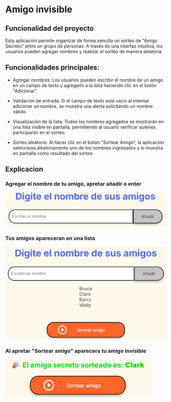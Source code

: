 # Amigo invisible

## Funcionalidad del proyecto

Esta aplicación permite organizar de forma sencilla un sorteo de "Amigo Secreto" entre un grupo de personas. A través de una interfaz intuitiva, los usuarios pueden agregar nombres y realizar el sorteo de manera aleatoria.

## Funcionalidades principales:
* Agregar nombres:
Los usuarios pueden escribir el nombre de un amigo en un campo de texto y agregarlo a la lista haciendo clic en el botón "Adicionar".

* Validación de entrada:
Si el campo de texto está vacío al intentar adicionar un nombre, se muestra una alerta solicitando un nombre válido.

* Visualización de la lista:
Todos los nombres agregados se mostrarán en una lista visible en pantalla, permitiendo al usuario verificar quiénes participarán en el sorteo.

* Sorteo aleatorio:
Al hacer clic en el botón "Sortear Amigo", la aplicación selecciona aleatoriamente uno de los nombres ingresados y lo muestra en pantalla como resultado del sorteo.

## Explicacion
### Agregar el nombre de tu amigo, apretar añadir o enter
![nombre](./fotosProyecto/PonerAmigos.png)
### Tus amigos apareceran en una lista
![lista](./fotosProyecto/Lista.png)
### Al apretar "Sortear amigo" aparecera tu amigo invisible
![amigoSecreto](./fotosProyecto/AmigoSecreto.png)
